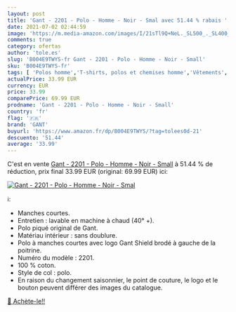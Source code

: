 ```yaml
---
layout: post
title: 'Gant - 2201 - Polo - Homme - Noir - Smal avec 51.44 % rabais '
date: 2021-07-02 02:44:59
image: 'https://m.media-amazon.com/images/I/21sTl9Q+NeL._SL500_._SL400_.jpg'
comments: true
category: ofertas
author: 'tole.es'
slug: 'B004E9TWYS-fr Gant - 2201 - Polo - Homme - Noir - Small'
sku: 'B004E9TWYS-fr'
tags: [ 'Polos homme','T-shirts, polos et chemises homme','Vêtements','Vêtements homme','gant', ]
actualPrice: 33.99 EUR
currency: EUR
price: 33.99
comparePrice: 69.99 EUR
prodname: 'Gant - 2201 - Polo - Homme - Noir - Small'
country: 'fr'
flag: '🇫🇷'
brand: 'GANT'
buyurl: 'https://www.amazon.fr/dp/B004E9TWYS/?tag=tolees0d-21'
descuento: '51.44'
average: '33.99'
---
```


C'est en vente [Gant - 2201 - Polo - Homme - Noir - Small](https://www.amazon.fr/dp/B004E9TWYS/?tag=tolees0d-21)  à  51.44 % de réduction, prix final  33.99 EUR (original: 69.99 EUR) ici:

[![Gant - 2201 - Polo - Homme - Noir - Smal](https://m.media-amazon.com/images/I/21sTl9Q+NeL._SL500_._SL400_.jpg)](https://www.amazon.fr/dp/B004E9TWYS/?tag=tolees0d-21)

ℹ️:

- Manches courtes.
- Entretien : lavable en machine à chaud (40° +).
- Polo piqué original de Gant.
- Matériau intérieur : sans doublure.
- Polo à manches courtes avec logo Gant Shield brodé à gauche de la poitrine.
- Numéro du modèle : 2201.
- 100 % coton.
- Style de col : polo.
- En raison du changement saisonnier, le point de couture, le logo et le bouton peuvent différer des images du catalogue.

[🛒 Achète-le!!](https://www.amazon.fr/dp/B004E9TWYS/?tag=tolees0d-21)
